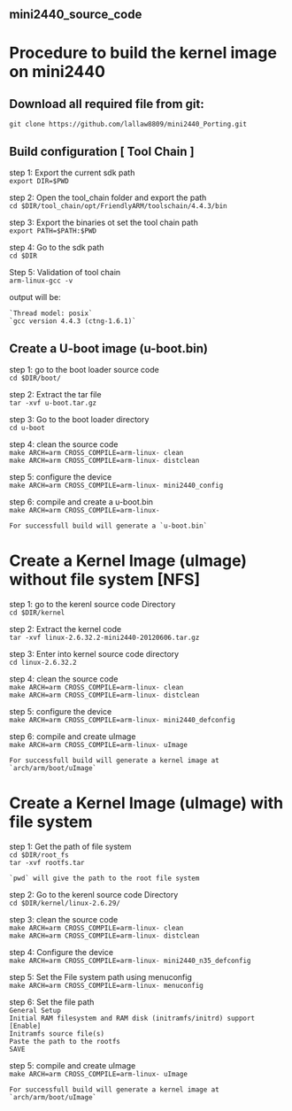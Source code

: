 ## mini2440_source_code

# Procedure to build the kernel image on mini2440

## Download all required file from git:
	git clone https://github.com/lallaw8809/mini2440_Porting.git  

## Build configuration [ Tool Chain ]

step 1: Export the current sdk path  
	`export DIR=$PWD`  

step 2: Open the tool_chain folder and export the path  
	`cd $DIR/tool_chain/opt/FriendlyARM/toolschain/4.4.3/bin`  

step 3: Export the binaries ot set the tool chain path  
	`export PATH=$PATH:$PWD`  

step 4: Go to the sdk path  
	`cd $DIR`  

Step 5: Validation of tool chain  
	`arm-linux-gcc -v`  
   
output will be:  

	`Thread model: posix`  
	`gcc version 4.4.3 (ctng-1.6.1)`  

## Create a U-boot image (u-boot.bin)


step 1: go to the boot loader source code  
	`cd $DIR/boot/`  

step 2: Extract the tar file  
	`tar -xvf u-boot.tar.gz`  

step 3: Go to the boot loader directory  
	`cd u-boot`  

step 4: clean the source code  
	`make ARCH=arm CROSS_COMPILE=arm-linux- clean`  
	`make ARCH=arm CROSS_COMPILE=arm-linux- distclean`  

step 5: configure the device  
	`make ARCH=arm CROSS_COMPILE=arm-linux- mini2440_config`  

step 6: compile and create a u-boot.bin  
	`make ARCH=arm CROSS_COMPILE=arm-linux-`  
	
	For successfull build will generate a `u-boot.bin`  


# Create a Kernel Image (uImage) without file system [NFS]

step 1: go to the kerenl source code Directory  
	`cd $DIR/kernel`  

step 2: Extract the kernel code  
	`tar -xvf linux-2.6.32.2-mini2440-20120606.tar.gz`  

step 3: Enter into kernel source code directory  
	`cd linux-2.6.32.2`  

step 4: clean the source code  
	`make ARCH=arm CROSS_COMPILE=arm-linux- clean`  
	`make ARCH=arm CROSS_COMPILE=arm-linux- distclean`  

step 5: configure the device  
	`make ARCH=arm CROSS_COMPILE=arm-linux- mini2440_defconfig`  

step 6: compile and create uImage  
	`make ARCH=arm CROSS_COMPILE=arm-linux- uImage`  

	For successfull build will generate a kernel image at `arch/arm/boot/uImage`  

# Create a Kernel Image (uImage) with file system

step 1: Get the path of file system  
	`cd $DIR/root_fs`  
	`tar -xvf rootfs.tar`  	

	`pwd` will give the path to the root file system  

step 2: Go to the kerenl source code Directory  
	`cd $DIR/kernel/linux-2.6.29/`  

step 3: clean the source code  
	`make ARCH=arm CROSS_COMPILE=arm-linux- clean`  
	`make ARCH=arm CROSS_COMPILE=arm-linux- distclean`  

step 4: Configure the device  
	`make ARCH=arm CROSS_COMPILE=arm-linux- mini2440_n35_defconfig`  

step 5: Set the File system path using menuconfig  
	`make ARCH=arm CROSS_COMPILE=arm-linux- menuconfig`  

step 6: Set the file path  
`General Setup`  
`Initial RAM filesystem and RAM disk (initramfs/initrd) support [Enable]`  
`Initramfs source file(s)`  
`Paste the path to the rootfs`  
`SAVE`  

step 5: compile and create uImage  
	`make ARCH=arm CROSS_COMPILE=arm-linux- uImage`  

	For successfull build will generate a kernel image at `arch/arm/boot/uImage`  

